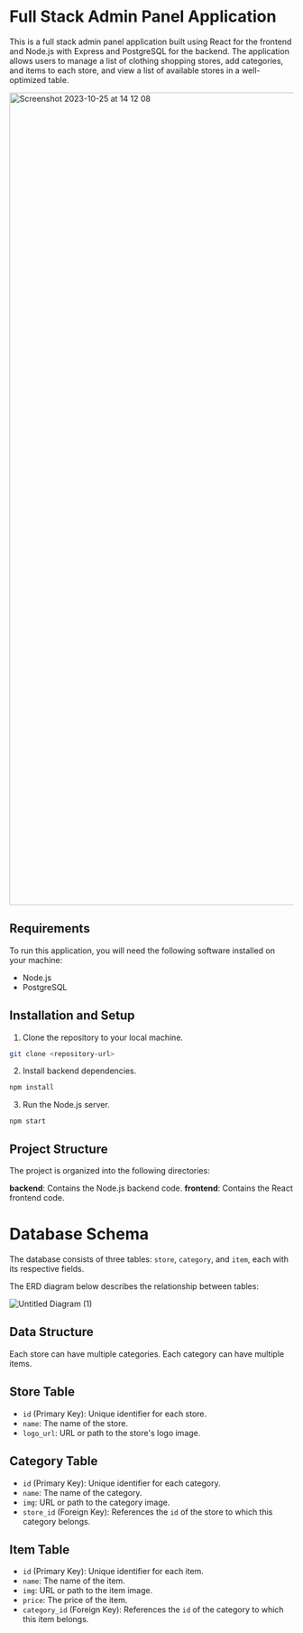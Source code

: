 # Full Stack Admin Panel Application

This is a full stack admin panel application built using React for the frontend and Node.js with Express and PostgreSQL for the backend. The application allows users to manage a list of clothing shopping stores, add categories, and items to each store, and view a list of available stores in a well-optimized table.

<img width="1440" alt="Screenshot 2023-10-25 at 14 12 08" src="https://github.com/LorenaCapraru/full-stack-challenge/assets/108892538/52812ebe-4c3f-4903-9dd9-2b6fbb60cf09">



## Requirements

To run this application, you will need the following software installed on your machine:

- Node.js
- PostgreSQL

## Installation and Setup

1. Clone the repository to your local machine.

```bash
git clone <repository-url>
```

2. Install backend dependencies.

```bash
npm install
```

3. Run the Node.js server.
```
npm start
```

## Project Structure
The project is organized into the following directories:

**backend**: Contains the Node.js backend code.
**frontend**: Contains the React frontend code.

# Database Schema

The database consists of three tables: `store`, `category`, and `item`, each with its respective fields.

The ERD diagram below describes the relationship between tables:


  ![Untitled Diagram (1)](https://github.com/LorenaCapraru/full-stack-challenge/assets/108892538/df0f93c6-6a57-46fa-b382-f8d4a20e19c7)

## Data Structure
  Each store can have multiple categories.
  Each category can have multiple items.

## Store Table

- `id` (Primary Key): Unique identifier for each store.
- `name`: The name of the store.
- `logo_url`: URL or path to the store's logo image.

## Category Table

- `id` (Primary Key): Unique identifier for each category.
- `name`: The name of the category.
- `img`: URL or path to the category image.
- `store_id` (Foreign Key): References the `id` of the store to which this category belongs.

## Item Table

- `id` (Primary Key): Unique identifier for each item.
- `name`: The name of the item.
- `img`: URL or path to the item image.
- `price`: The price of the item.
- `category_id` (Foreign Key): References the `id` of the category to which this item belongs.
